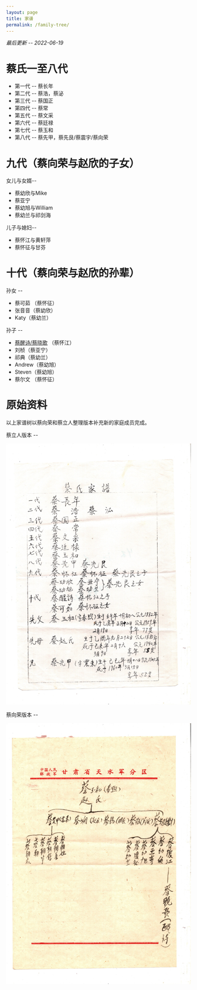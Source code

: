 ```yaml
---
layout: page
title: 家谱
permalink: /family-tree/
---
```


*最后更新 -- 2022-06-19*

# 蔡氏一至八代

* 第一代 -- 蔡长年
* 第二代 -- 蔡浩，蔡泌
* 第三代 -- 蔡国正
* 第四代 -- 蔡常
* 第五代 -- 蔡文采
* 第六代 -- 蔡廷禄
* 第七代 -- 蔡玉和
* 第八代 -- 蔡先甲，蔡先艮/蔡震宇/蔡向荣

# 九代（蔡向荣与赵欣的子女）

女儿与女婿--

* 蔡幼欣与Mike
* 蔡亚宁
* 蔡幼旭与William
* 蔡幼兰与祁剑海

儿子与媳妇--

* 蔡怀江与黄轩萍
* 蔡怀征与甘芬

# 十代（蔡向荣与赵欣的孙辈）

孙女 -- 

* 蔡可茹 （蔡怀征）
* 张音音（蔡幼欣）
* Katy（蔡幼兰）

孙子 -- 

* [蔡醒诗/蔡晓歌](https://newptcai.gitlab.io/) （蔡怀江）
* 刘桢（蔡亚宁）
* 祁典（蔡幼兰）
* Andrew（蔡幼旭）
* Steven（蔡幼旭）
* 蔡尔文 （蔡怀征）

# 原始资料

以上家谱树以蔡向荣和蔡立人整理版本补充新的家庭成员完成。

蔡立人版本 --

![Cai family tree](/assets/family-tree.jpg)

蔡向荣版本 --

![Cai family tree](/assets/family-tree-01.jpg)
